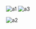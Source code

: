 ![a1](https://github.com/KahramanEce/Animasyonlu_Resim_Galerisi/assets/156085962/93454ff3-1fe5-41fa-818e-d7437f1a76ed)
![a3](https://github.com/KahramanEce/Animasyonlu_Resim_Galerisi/assets/156085962/846c3dbc-deb7-44fe-b8b1-6ad1b2b435e4)

![a2](https://github.com/KahramanEce/Animasyonlu_Resim_Galerisi/assets/156085962/5ec3936c-312f-4103-9857-7fc4cf5c8cf8)
